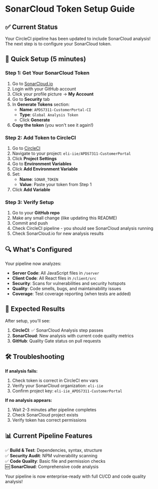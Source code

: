 # SonarCloud Token Setup Guide

## ✅ Current Status
Your CircleCI pipeline has been updated to include SonarCloud analysis! The next step is to configure your SonarCloud token.

## 🔧 Quick Setup (5 minutes)

### Step 1: Get Your SonarCloud Token
1. Go to [SonarCloud.io](https://sonarcloud.io)
2. Login with your GitHub account
3. Click your profile picture → **My Account**
4. Go to **Security** tab
5. In **Generate Tokens** section:
   - **Name**: `APDS7311-CustomerPortal-CI`
   - **Type**: `Global Analysis Token`
   - Click **Generate**
6. **Copy the token** (you won't see it again!)

### Step 2: Add Token to CircleCI
1. Go to [CircleCI](https://circleci.com/dashboard)
2. Navigate to your project: `eli-iie/APDS7311-CustomerPortal`
3. Click **Project Settings**
4. Go to **Environment Variables**
5. Click **Add Environment Variable**
6. Set:
   - **Name**: `SONAR_TOKEN`
   - **Value**: Paste your token from Step 1
7. Click **Add Variable**

### Step 3: Verify Setup
1. Go to your **GitHub repo**
2. Make any small change (like updating this README)
3. Commit and push
4. Check CircleCI pipeline - you should see SonarCloud analysis running
5. Check SonarCloud.io for new analysis results

## 🔍 What's Configured

Your pipeline now analyzes:
- **Server Code**: All JavaScript files in `/server`
- **Client Code**: All React files in `/client/src`
- **Security**: Scans for vulnerabilities and security hotspots
- **Quality**: Code smells, bugs, and maintainability issues
- **Coverage**: Test coverage reporting (when tests are added)

## 🚀 Expected Results

After setup, you'll see:
1. **CircleCI**: ✅ SonarCloud Analysis step passes
2. **SonarCloud**: New analysis with current code quality metrics
3. **GitHub**: Quality Gate status on pull requests

## 🛠️ Troubleshooting

**If analysis fails:**
1. Check token is correct in CircleCI env vars
2. Verify your SonarCloud organization: `eli-iie`
3. Confirm project key: `eli-iie_APDS7311-CustomerPortal`

**If no analysis appears:**
1. Wait 2-3 minutes after pipeline completes
2. Check SonarCloud project exists
3. Verify token has correct permissions

## 📊 Current Pipeline Features

✅ **Build & Test**: Dependencies, syntax, structure  
✅ **Security Audit**: NPM vulnerability scanning  
✅ **Code Quality**: Basic file and permission checks  
🆕 **SonarCloud**: Comprehensive code analysis  

Your pipeline is now enterprise-ready with full CI/CD and code quality analysis!
